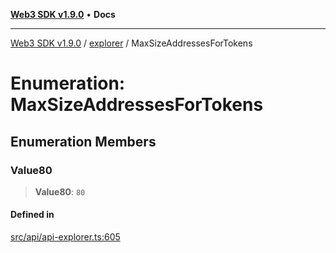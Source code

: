 [**Web3 SDK v1.9.0**](../../../README.md) • **Docs**

***

[Web3 SDK v1.9.0](../../../globals.md) / [explorer](../README.md) / MaxSizeAddressesForTokens

# Enumeration: MaxSizeAddressesForTokens

## Enumeration Members

### Value80

> **Value80**: `80`

#### Defined in

[src/api/api-explorer.ts:605](https://github.com/Mystic-Nayy/alephium-web3/blob/c1afd789a197ce5fe21f08c2965942090157c33d/packages/web3/src/api/api-explorer.ts#L605)
